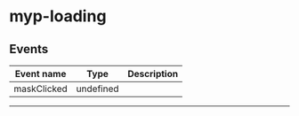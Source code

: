 # myp-loading

## Events

| Event name  | Type      | Description |
| ----------- | --------- | ----------- |
| maskClicked | undefined |

---
